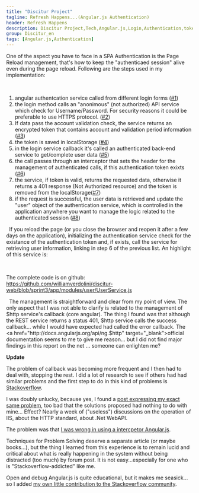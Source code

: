 ```yaml
---
title: "Discitur Project"
tagline: Refresh Happens...(Angular.js Authentication)
header: Refresh Happens
description: Discitur Project,Tech,Angular.js,Login,Authentication,token,localstorage
group: Discitur_en
tags: [Angular.js,Authentication]
---
```


<!-- Markup JSON-LD generato da Assistente per il markup dei dati strutturati di Google. -->
<script type="application/ld+json">
{
  "@context" : "http://schema.org",
  "@type" : "Article",
  "name" : "Refresh Happens (Angular.js Authentication)",
  "author" : {
    "@type" : "Person",
    "name" : "William Verdolini"
  },
  "datePublished" : "2014-02-03",
  "articleSection" : [ "Authentication", "Angular.js", "Login", "token" ],
  "url" : "https://williamverdolini.github.io/2014/02/03/discitur-Refresh_happens_en/"
}
</script>


One of the aspect you have to face in a SPA Authentication is the Page Reload management, that's how to keep the "authenticaed session" alive even during
the page reload. Following are the steps used in my implementation:

 

1. angular authentcation service called from different login forms (<a href="https://github.com/williamverdolini/discitur-web/blob/sprint3/app/modules/user/UserService.js#L14" target="_blank">#1</a>)
2. the login method calls an "anonimous" (not authorized) API service which check for Username/Password. For security reasons it could be preferable to use HTTPS protocol. (<a href="https://github.com/williamverdolini/discitur-web/blob/sprint3/app/modules/user/UserService.js#L69" target="_blank">#2</a>)
3. If data pass the account validation check, the service returns an encrypted token that contains account and validation period information (<a href="https://github.com/williamverdolini/discitur-web/blob/sprint3/app/modules/user/UserService.js#L93" target="_blank">#3</a>)
4. the token is saved in localStorage (<a href="https://github.com/williamverdolini/discitur-web/blob/sprint3/app/modules/user/UserService.js#L45" target="_blank">#4</a>)
5. in the login service callback it's called an authenticated back-end service to get/complete user data (<a href="https://github.com/williamverdolini/discitur-web/blob/sprint3/app/modules/user/UserService.js#L95" target="_blank">#5</a>)
6. the call passes through an interceptor that sets the header for the management of authenticated calls, if this authentication token exixts (<a href="https://github.com/williamverdolini/discitur-web/blob/sprint3/app/modules/user/UserService.js#L210" target="_blank">#6</a>)
7. the service, if token is valid, returns the requested data, otherwise it returns a 401 response (Not Authorized resource) and the token is removed from the localStorage(<a href="https://github.com/williamverdolini/discitur-web/blob/sprint3/app/modules/user/UserService.js#L157" target="_blank">#7</a>)
8. if the request is successful, the user data is retrieved and update the "user" object of the authentication service, which is controlled in the application anywhere you want to manage the logic related to the authenticated session (<a href="https://github.com/williamverdolini/discitur-web/blob/sprint3/app/modules/user/UserService.js#L152" target="_blank">#8</a>)

 
If you reload the page (or you close the browser and reopen it after a few days on the application), 
initializing the authentication service check for the existance of the authentication token and, if exists, call the service for retrieving 
user information, linking in step 6 of the previous list. An highlight of this service is:



<script type="syntaxhighlighter" class="brush: javascript">
<![CDATA[
    .factory('AuthService', [
        '...',
        function (...) {
            //-------- private methods -------
            var _getUserInfo = function () {
                _authService.getUserInfo().then(
                    function (successData) {
                        _authService.user = successData;
                    },
                    function (errorData) {
                        // do something...
                    })
            }
            var _authService = {
                //-------- public properties-------
                user: ...,
                //-------- public methods-------
                getUserInfo: function () {
                    DiscUtil.validateInput('UserService.userInfo', {}, arguments);
                    // create deferring result
                    var deferred = $q.defer();
                    // Retrieve Async data CurrentUser        
                    $http.get(DisciturSettings.apiUrl + 'Account/UserInfo')
                        .success(function (result, status) {...})
                        .error(function (error, status) {...});
                    return deferred.promise;
                }
            }

            //-------- Singleton Initialization -------
            // get security token from local storage
            var _token = localStorage.getItem(DisciturSettings.authToken);
            if (_token) {
                _getUserInfo();
            }

            return _authService;
        }
    ])

]]></script> 

The complete code is on github: <a href="https://github.com/williamverdolini/discitur-web/blob/sprint3/app/modules/user/UserService.js" target="_blank">https://github.com/williamverdolini/discitur-web/blob/sprint3/app/modules/user/UserService.js</a>

 
The management is straightforward and clear from my point of view. 
The only aspect that I was not able to clarify is related to the management of $http service's callback (core angular). 
The thing I found was that although the REST service returns a status 401, $http service calls the success callback...
while I would have expected had called the error callback. The <a href="http://docs.angularjs.org/api/ng.$http" target="_blank">official documentation</a> seems to me to give me reason...
but I did not find major findings in this report on the net ... someone can enlighten me?



**Update**

The problem of callback was becoming more frequent and I then had to deal with, stopping the rest. 
I did a lot of research to see if others had had similar problems and the first step to do in this kind of problems is <a href="http://stackoverflow.com/" target="_blank">Stackoverflow</a>.

I was doubly unlucky, because yes, I found a <a href="http://stackoverflow.com/questions/15888162/angularjs-http-error-function-never-called" target="_blank">post expressing my exact same problem</a>, too bad that the solutions proposed had nothing to do with mine... Effect? 
Nearly a week of ("useless") discussions on the operation of IIS, about the HTTP standard, about .Net WebAPI.

The problem was that <a href="https://github.com/williamverdolini/discitur-web/blob/sprint3/app/modules/main/DisciturApp.js#L119" target="_blank">I was wrong in using a intercpetor Angular.js</a>.

Techniques for Problem Solving deserve a separate article (or maybe books...), but the thing I learned from this experience is to remain lucid and critical 
about what is really happening in the system without being distracted (too much) by forum post. It is not easy...especially for one who is "Stackoverflow-addicted" like me.

Open and debug Angular.js is quite educational, but it makes me seasick... so I added <a href="http://stackoverflow.com/a/22425383/3316654" target="_blank">my own little contribution to the Stackoverflow community</a>.  
  